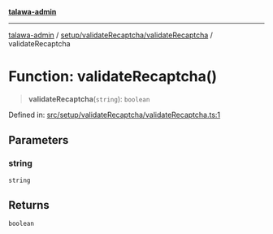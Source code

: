 [**talawa-admin**](../../../../README.md)

***

[talawa-admin](../../../../README.md) / [setup/validateRecaptcha/validateRecaptcha](../README.md) / validateRecaptcha

# Function: validateRecaptcha()

> **validateRecaptcha**(`string`): `boolean`

Defined in: [src/setup/validateRecaptcha/validateRecaptcha.ts:1](https://github.com/bint-Eve/talawa-admin/blob/bb9ac170c0ec806cc5423650a66bbe110c3af5d9/src/setup/validateRecaptcha/validateRecaptcha.ts#L1)

## Parameters

### string

`string`

## Returns

`boolean`

